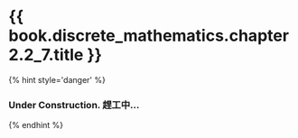 # {{ book.discrete_mathematics.chapter2.2_7.title }}
<!-- notoc -->

{% hint style='danger' %}
### Under Construction. 趕工中...
{% endhint %}